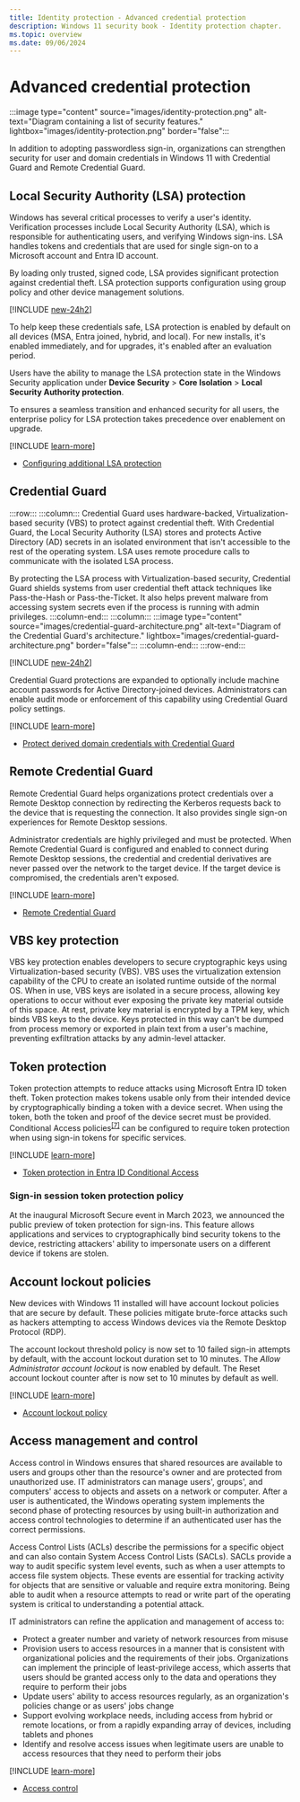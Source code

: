 ```yaml
---
title: Identity protection - Advanced credential protection
description: Windows 11 security book - Identity protection chapter.
ms.topic: overview
ms.date: 09/06/2024
---
```


# Advanced credential protection

:::image type="content" source="images/identity-protection.png" alt-text="Diagram containing a list of security features." lightbox="images/identity-protection.png" border="false":::

In addition to adopting passwordless sign-in, organizations can strengthen security for user and domain credentials in Windows 11 with Credential Guard and Remote Credential Guard.

## Local Security Authority (LSA) protection

Windows has several critical processes to verify a user's identity. Verification processes include Local Security Authority (LSA), which is responsible for authenticating users, and verifying Windows sign-ins. LSA handles tokens and credentials that are used for single sign-on to a Microsoft account and Entra ID account.

By loading only trusted, signed code, LSA provides significant protection against credential theft. LSA protection supports configuration using group policy and other device management solutions.

[!INCLUDE [new-24h2](includes/new-24h2.md)]

To help keep these credentials safe, LSA protection is enabled by default on all devices (MSA, Entra joined, hybrid, and local). For new installs, it's enabled immediately, and for upgrades, it's enabled after an evaluation period.

Users have the ability to manage the LSA protection state in the Windows Security application under **Device Security** > **Core Isolation** > **Local Security Authority protection**.

To ensures a seamless transition and enhanced security for all users, the enterprise policy for LSA protection takes precedence over enablement on upgrade.

[!INCLUDE [learn-more](includes/learn-more.md)]

- [Configuring additional LSA protection][LINK-2]

## Credential Guard

:::row:::
    :::column:::
        Credential Guard uses hardware-backed, Virtualization-based security (VBS) to protect against credential theft. With Credential Guard, the Local Security Authority (LSA) stores and protects Active Directory (AD) secrets in an isolated environment that isn't accessible to the rest of the operating system. LSA uses remote procedure calls to communicate with the isolated LSA process.

By protecting the LSA process with Virtualization-based security, Credential Guard shields systems from user credential theft attack techniques like Pass-the-Hash or Pass-the-Ticket. It also helps prevent malware from accessing system secrets even if the process is running with admin privileges.
    :::column-end:::
    :::column:::
:::image type="content" source="images/credential-guard-architecture.png" alt-text="Diagram of the Credential Guard's architecture."  lightbox="images/credential-guard-architecture.png" border="false":::
    :::column-end:::
:::row-end:::

[!INCLUDE [new-24h2](includes/new-24h2.md)]

Credential Guard protections are expanded to optionally include machine account passwords for Active Directory-joined devices. Administrators can enable audit mode or enforcement of this capability using Credential Guard policy settings.

[!INCLUDE [learn-more](includes/learn-more.md)]

- [Protect derived domain credentials with Credential Guard][LINK-3]

## Remote Credential Guard

Remote Credential Guard helps organizations protect credentials over a Remote Desktop connection by redirecting the Kerberos requests back to the device that is requesting the connection. It also provides single sign-on experiences for Remote Desktop sessions.

Administrator credentials are highly privileged and must be protected. When Remote Credential Guard is configured and enabled to connect during Remote Desktop sessions, the credential and credential derivatives are never passed over the network to the target device. If the target device is compromised, the credentials aren't exposed.

[!INCLUDE [learn-more](includes/learn-more.md)]

- [Remote Credential Guard][LINK-4]

## VBS key protection

VBS key protection enables developers to secure cryptographic keys using Virtualization-based security (VBS). VBS uses the virtualization extension capability of the CPU to create an isolated runtime outside of the normal OS. When in use, VBS keys are isolated in a secure process, allowing key operations to occur without ever exposing the private key material outside of this space. At rest, private key material is encrypted by a TPM key, which binds VBS keys to the device. Keys protected in this way can't be dumped from process memory or exported in plain text from a user's machine, preventing exfiltration attacks by any admin-level attacker.

## Token protection

Token protection attempts to reduce attacks using Microsoft Entra ID token theft. Token protection makes tokens usable only from their intended device by cryptographically binding a token with a device secret. When using the token, both the token and proof of the device secret must be provided. Conditional Access policies<sup>[\[7\]](conclusion.md#footnote7)</sup> can be configured to require token protection when using sign-in tokens for specific services.

[!INCLUDE [learn-more](includes/learn-more.md)]

- [Token protection in Entra ID Conditional Access][LINK-5]

### Sign-in session token protection policy

At the inaugural Microsoft Secure event in March 2023, we announced the public preview of token protection for sign-ins. This feature allows applications and services to cryptographically bind security tokens to the device, restricting attackers' ability to impersonate users on a different device if tokens are stolen.

## Account lockout policies

New devices with Windows 11 installed will have account lockout policies that are secure by default. These policies mitigate brute-force attacks such as hackers attempting to access Windows devices via the Remote Desktop Protocol (RDP).

The account lockout threshold policy is now set to 10 failed sign-in attempts by default, with the account lockout duration set to 10 minutes. The *Allow Administrator account lockout* is now enabled by default. The Reset account lockout counter after is now set to 10 minutes by default as well.

[!INCLUDE [learn-more](includes/learn-more.md)]

- [Account lockout policy][LINK-6]

## Access management and control

Access control in Windows ensures that shared resources are available to users and groups other than the resource's owner and are protected from unauthorized use. IT administrators can manage users', groups', and computers' access to objects and assets on a network or computer. After a user is authenticated, the Windows operating system implements the second phase of protecting resources by using built-in authorization and access control technologies to determine if an authenticated user has the correct permissions.

Access Control Lists (ACLs) describe the permissions for a specific object and can also contain System Access Control Lists (SACLs). SACLs provide a way to audit specific system level events, such as when a user attempts to access file system objects. These events are essential for tracking activity for objects that are sensitive or valuable and require extra monitoring. Being able to audit when a resource attempts to read or write part of the operating system is critical to understanding a potential attack.

IT administrators can refine the application and management of access to:

- Protect a greater number and variety of network resources from misuse
- Provision users to access resources in a manner that is consistent with organizational policies and the requirements of their jobs. Organizations can implement the principle of least-privilege access, which asserts that users should be granted access only to the data and operations they require to perform their jobs
- Update users' ability to access resources regularly, as an organization's policies change or as users' jobs change
- Support evolving workplace needs, including access from hybrid or remote locations, or from a rapidly expanding array of devices, including tablets and phones
- Identify and resolve access issues when legitimate users are unable to access resources that they need to perform their jobs

[!INCLUDE [learn-more](includes/learn-more.md)]

- [Access control][LINK-7]

<!--links-->

[LINK-2]: /windows-server/security/credentials-protection-and-management/configuring-additional-lsa-protection
[LINK-3]: /windows/security/identity-protection/credential-guard
[LINK-4]: /windows/security/identity-protection/remote-credential-guard
[LINK-5]: /azure/active-directory/conditional-access/concept-token-protection
[LINK-6]: /windows/security/threat-protection/security-policy-settings/account-lockout-policy
[LINK-7]: /windows/security/identity-protection/access-control/access-control
